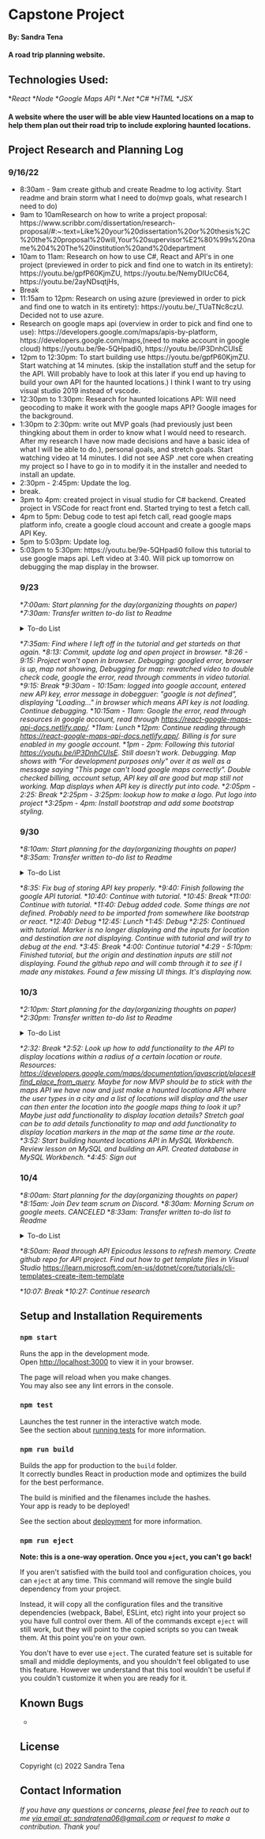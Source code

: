 # Capstone Project

#### By: Sandra Tena

#### A road trip planning website. 

## Technologies Used: 
*_React_
*_Node_
*_Google Maps API_
*_.Net_
*_C#_
*_HTML_
*_JSX_

#### A website where the user will be able view Haunted locations on a map to help them plan out their road trip to include exploring haunted locations. 

## Project Research and Planning Log
### 9/16/22
<ul>
<li>8:30am - 9am create github and create Readme to log activity. Start readme and brain storm what I need to do(mvp goals, what research I need to do)
<li> 9am to 10amResearch on how to write a project proposal: https://www.scribbr.com/dissertation/research-proposal/#:~:text=Like%20your%20dissertation%20or%20thesis%2C%20the%20proposal%20will,Your%20supervisor%E2%80%99s%20name%204%20The%20institution%20and%20department
<li> 10am to 11am: Research on how to use C#, React and API's in one project (previewed in order to pick and find one to watch in its entirety): https://youtu.be/gpfP60KjmZU, https://youtu.be/NemyDIUcC64, https://youtu.be/2ayNDsqtjHs, 
<li> Break
<li> 11:15am to 12pm: Research on using azure (previewed in order to pick and find one to watch in its entirety): https://youtu.be/_TUaTNc8czU. Decided not to use azure. 
<li> Research on google maps api (overview in order to pick and find one to use): https://developers.google.com/maps/apis-by-platform, https://developers.google.com/maps,(need to make account in google cloud) https://youtu.be/9e-5QHpadi0, https://youtu.be/iP3DnhCUIsE
<li> 12pm to 12:30pm: To start building use https://youtu.be/gpfP60KjmZU. Start watching at 14 minutes. (skip the installation stuff and the setup for the API. Will probably have to look at this later if you end up having to build your own API for the haunted locations.) I think I want to try using visual studio 2019 instead of vscode.
<li> 12:30pm to 1:30pm: Research for haunted loications API: Will need geocoding to make it work with the google maps API? Google images for the background. 
<li> 1:30pm to 2:30pm: write out MVP goals (had previously just been thingking about them in order to know what I would need to research. After my research I have now made decisions and have a basic idea of what I will be able to do.), personal goals, and stretch goals. Start watching video at 14 minutes. I did not see ASP .net core when creating my project so I have to go in to modify it in the installer and needed to install an update. 
<li> 2:30pm - 2:45pm: Update the log. 
<li> break. 
<li>3pm to 4pm: created project in visual studio for C# backend. Created project in VSCode for react front end. Started trying to test a fetch call.
<li> 4pm to 5pm: Debug code to test api fetch call, read google maps platform info, create a google cloud account and create a google maps API Key. 
<li> 5pm to 5:03pm: Update log. 
<li> 5:03pm to 5:30pm:  https://youtu.be/9e-5QHpadi0 follow this tutorial to use google maps api. Left video at 3:40. Will pick up tomorrow on debugging the map display in the browser. 
<br>

### 9/23
*_7:00am: Start planning for the day(organizing thoughts on paper)_
*_7:30am: Transfer written to-do list to Readme_
<details>
<summary>To-do List</summary>
<ul>
<li>Finish following the google API tutorial. 
<li>Test in Browser. 
<li>Debug if not working. 
<li>Look-up how to add functionality for it to display locations in a certain area. 
<li>Try one more time to find a haunted locations API. 
<li>Figure out how to use/implement that API. 
<li>Create my own haunted locations API if necessary.
<li>Connect the two APIs to work together in the project. 
<li>If I need a break from the API work, look up how to make my own logo, add bootstrap to react project, add bootstrap styling (if I'm able to see the project in the browser). 
<br>
</details>

*_7:35am: Find where I left off in the tutorial and get starteds on that again._
*_8:13: Commit, update log and open project in browser._
*_8:26 - 9:15: Project won't open in browser. Debugging: googled error, browser is up, map not showing, Debugging for map: rewatched video to double check code, google the error, read through comments in video tutorial._
*_9:15: Break_
*_9:30am - 10:15am: logged into google account, entered new API key, error message in dobegguer: "google is not defined", displaying "Loading..." in browser which means API key is not loading. Continue debugging._ 
*_10:15am - 11am: Google the error, read through resources in google account, read through https://react-google-maps-api-docs.netlify.app/._ 
*_11am: Lunch_
*_12pm: Continue reading through https://react-google-maps-api-docs.netlify.app/. Billing is for sure enabled in my google account._
*_1pm - 2pm: Following this tutorial https://youtu.be/iP3DnhCUIsE. Still doesn't work. Debugging. Map shows with "For development purposes only" over it as well as a message saying "This page can't load google maps correctly". Double checked billing, account setup, API key all are good but map still not working. Map displays when API key is directly put into code._
*_2:05pm - 2:25: Break_
*_2:25pm - 3:25pm: lookup how to make a logo. Put logo into project_
*_3:25pm - 4pm: Install bootstrap and add some bootstrap styling._

### 9/30
*_8:10am: Start planning for the day(organizing thoughts on paper)_
*_8:35am: Transfer written to-do list to Readme_
<details>
<summary>To-do List</summary>
<ul>
<li>Fix bug of storing API key properly. 
<li>Test in Browser. 
<li>Debug if not working. 
<li>Look-up how to add more functionality to the map:  display locations in a certain area, display route.  
<li>Try one more time to find a haunted locations API. 
<li>Figure out how to use/implement that API. 
<li>Create my own haunted locations API if necessary.
<li>Connect the two APIs to work together in the project. 
<li>If I need a break from the API work, add more bootstrap styling (if I'm able to see the project in the browser). 
<br>
</details>

*_8:35: Fix bug of storing API key properly._
*_9:40: Finish following the google API tutorial._
*_10:40: Continue with tutorial._
*_10:45: Break_
*_11:00: Continue with tutorial._
*_11:40: Debug added code. Some things are not defined. Probably need to be imported from somewhere like bootstrap or react._
*_12:40: Debug_
*_12:45: Lunch_
*_1:45: Debug_
*_2:25: Continued with tutorial. Marker is no longer displaying and the inputs for location and destination are not displaying. Continue with tutorial and will try to debug at the end._
*_3:45: Break_
*_4:00: Continue tutorial_
*_4:29 - 5:10pm: Finished tutorial, but the origin and destination inputs are still not displaying. Found the github repo and will comb through it to see if I made any mistakes. Found a few missing UI things. It's displaying now._

### 10/3
*_2:10pm: Start planning for the day(organizing thoughts on paper)_
*_2:30pm: Transfer written to-do list to Readme_
<details>
<summary>To-do List</summary>
<ul>
<li> Look up how to add functionality to the API to display locations within a radius of a certain location or route.  
<li> Try to add it. 
<li> Test in browser
<li> Debug
<li> Start to make hounted locations API. 
<li> Connect this API to React project to display a list
<li> Test in Browser
<li> Debug
<li> Add functionality to connect it to the maps API so that those locations are displayed in the map. 
<li> 
<li>
<br>
</details>

*_2:32: Break_
*_2:52: Look up how to add functionality to the API to display locations within a radius of a certain location or route. Resources: https://developers.google.com/maps/documentation/javascript/places#find_place_from_query. Maybe for now MVP should be to stick with the maps API we have now and just make a haunted locationa API where the user types in a city and a list of locations will display and the user can then enter the location into the google maps thing to look it up? Maybe just add functionality to display location details? Stretch goal can be to add details functionality to map and add functionality to display location markers in the map at the same time ar the route._
*_3:52: Start building haunted locations API in MySQL Workbench. Review lesson on MySQL and building an API. Created database in MySQL Workbench._ 
*_4:45: Sign out_

### 10/4
*_8:00am: Start planning for the day(organizing thoughts on paper)_
*_8:15am: Join Dev team scrum on Discord._
*_8:30am: Morning Scrum on google meets. CANCELED_
*_8:33am: Transfer written to-do list to Readme_ 
<details>
<summary>To-do List</summary>
<ul>
<li> Read through API Epicodus lessons to refresh memory.  https://www.learnhowtoprogram.com/c-and-net/building-an-api/new-api-template  
<li> Follow the lessons to create project with the haunted locations API. 
<li> Test in the browser. 
<li> Debug
<li> Write Readme for this project with endpoints. 
<li> Connect that project to this project. Follow epicodus lessons https://www.learnhowtoprogram.com/react/react-with-apis/ny-times-api-making-an-api-call-with-fetch-and-usestate. 
<li> Test in Browser
<li> Debug
<li> Add search functionality. 
<li> Test & Debug
<li> Style
<br>
</details>

*_8:50am: Read through API Epicodus lessons to refresh memory. Create github repo for API project. Find out how to get template files in Visual Studio_
https://learn.microsoft.com/en-us/dotnet/core/tutorials/cli-templates-create-item-template

*_10:07: Break_
*_10:27: Continue research_





## Setup and Installation Requirements

### `npm start`

Runs the app in the development mode.\
Open [http://localhost:3000](http://localhost:3000) to view it in your browser.

The page will reload when you make changes.\
You may also see any lint errors in the console.

### `npm test`

Launches the test runner in the interactive watch mode.\
See the section about [running tests](https://facebook.github.io/create-react-app/docs/running-tests) for more information.

### `npm run build`

Builds the app for production to the `build` folder.\
It correctly bundles React in production mode and optimizes the build for the best performance.

The build is minified and the filenames include the hashes.\
Your app is ready to be deployed!

See the section about [deployment](https://facebook.github.io/create-react-app/docs/deployment) for more information.

### `npm run eject`

**Note: this is a one-way operation. Once you `eject`, you can't go back!**

If you aren't satisfied with the build tool and configuration choices, you can `eject` at any time. This command will remove the single build dependency from your project.

Instead, it will copy all the configuration files and the transitive dependencies (webpack, Babel, ESLint, etc) right into your project so you have full control over them. All of the commands except `eject` will still work, but they will point to the copied scripts so you can tweak them. At this point you're on your own.

You don't have to ever use `eject`. The curated feature set is suitable for small and middle deployments, and you shouldn't feel obligated to use this feature. However we understand that this tool wouldn't be useful if you couldn't customize it when you are ready for it.

## Known Bugs

* 

## License



Copyright (c) 2022 Sandra Tena 

## Contact Information
_If you have any questions or concerns, please feel free to reach out to me [via email at: sandratena06@gmail.com](mailto:sandratena06@gmail.com) or request to make a contribution. Thank you!_ 
